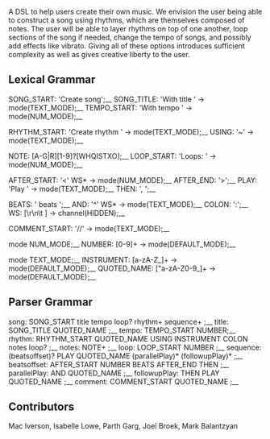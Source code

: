 
A DSL to help users create their own music. We envision the user being able to construct a song using rhythms, which are themselves composed of notes. The user will be able to layer rhythms on top of one another, loop sections of the song if needed, change the tempo of songs, and possibly add effects like vibrato. Giving all of these options introduces sufficient complexity as well as gives creative liberty to the user. 

## Lexical Grammar
SONG_START: 'Create song';__
SONG_TITLE: 'With title ' -> mode(TEXT_MODE);__
TEMPO_START: 'With tempo ' -> mode(NUM_MODE);__

RHYTHM_START: 'Create rhythm ' -> mode(TEXT_MODE);__
USING: '~' -> mode(TEXT_MODE);__

NOTE: [A-G|R][1-9]?[WHQISTXO];__
LOOP_START: 'Loops: ' -> mode(NUM_MODE);__

AFTER_START: '<' WS* -> mode(NUM_MODE);__
AFTER_END: '>';__
PLAY: 'Play ' -> mode(TEXT_MODE);__
THEN: ', ';__

BEATS: ' beats ';__
AND: '^' WS* -> mode(TEXT_MODE);__
COLON: ':';__
WS: [\r\n\t ] -> channel(HIDDEN);__

COMMENT_START: '//' -> mode(TEXT_MODE);__

mode NUM_MODE;__
NUMBER: [0-9]+ -> mode(DEFAULT_MODE);__

mode TEXT_MODE;__
INSTRUMENT: [a-zA-Z_]+ -> mode(DEFAULT_MODE);__
QUOTED_NAME: ["a-zA-Z0-9_]+ -> mode(DEFAULT_MODE);__

## Parser Grammar
song: SONG_START title tempo loop? rhythm+ sequence+ ;__
title: SONG_TITLE QUOTED_NAME ;__
tempo: TEMPO_START NUMBER;__
rhythm: RHYTHM_START QUOTED_NAME USING INSTRUMENT COLON notes loop? ;__
notes: NOTE+ ;__
loop: LOOP_START NUMBER ;__
sequence: (beatsoffset)? PLAY QUOTED_NAME (parallelPlay)* (followupPlay)* ;__
beatsoffset: AFTER_START NUMBER BEATS AFTER_END THEN ;__
parallelPlay: AND QUOTED_NAME ;__
followupPlay: THEN PLAY QUOTED_NAME ;__
comment: COMMENT_START QUOTED_NAME ;__



## Contributors
Mac Iverson, Isabelle Lowe, Parth Garg, Joel Broek, Mark Balantzyan

